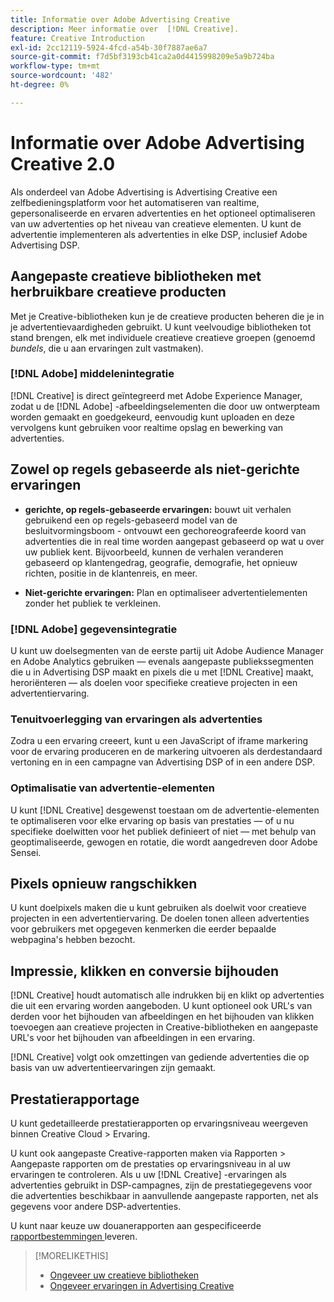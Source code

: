 ```yaml
---
title: Informatie over Adobe Advertising Creative
description: Meer informatie over  [!DNL Creative].
feature: Creative Introduction
exl-id: 2cc12119-5924-4fcd-a54b-30f7887ae6a7
source-git-commit: f7d5bf3193cb41ca2a0d4415998209e5a9b724ba
workflow-type: tm+mt
source-wordcount: '482'
ht-degree: 0%

---
```


# Informatie over Adobe Advertising Creative 2.0

<!-- verify all and rewrite to include new stuff -->

Als onderdeel van Adobe Advertising is Advertising Creative een zelfbedieningsplatform voor het automatiseren van realtime, gepersonaliseerde en ervaren advertenties en het optioneel optimaliseren van uw advertenties op het niveau van creatieve elementen.<!-- Verify --> U kunt de advertentie implementeren als advertenties in elke DSP, inclusief Adobe Advertising DSP.

## Aangepaste creatieve bibliotheken met herbruikbare creatieve producten

Met je Creative-bibliotheken kun je de creatieve producten beheren die je in je advertentievaardigheden gebruikt. U kunt veelvoudige bibliotheken tot stand brengen, elk met individuele creatieve creatieve groepen (genoemd *bundels*, die u aan ervaringen zult vastmaken).

### [!DNL Adobe] middelenintegratie

[!DNL Creative] is direct geïntegreerd met Adobe Experience Manager, zodat u de [!DNL Adobe] -afbeeldingselementen die door uw ontwerpteam worden gemaakt en goedgekeurd, eenvoudig kunt uploaden en deze vervolgens kunt gebruiken voor realtime opslag en bewerking van advertenties.

## Zowel op regels gebaseerde als niet-gerichte ervaringen

* **gerichte, op regels-gebaseerde ervaringen:** bouwt uit verhalen gebruikend een op regels-gebaseerd model van de besluitvormingsboom - ontvouwt een gechoreografeerde koord van advertenties die in real time worden aangepast gebaseerd op wat u over uw publiek kent. Bijvoorbeeld, kunnen de verhalen veranderen gebaseerd op klantengedrag, geografie, demografie, het opnieuw richten, positie in de klantenreis, en meer.

* **Niet-gerichte ervaringen:** Plan en optimaliseer advertentielementen zonder het publiek te verkleinen.

### [!DNL Adobe] gegevensintegratie

U kunt uw doelsegmenten van de eerste partij uit Adobe Audience Manager en Adobe Analytics gebruiken — evenals aangepaste publiekssegmenten die u in Advertising DSP maakt en pixels die u met [!DNL Creative] maakt, heroriënteren — als doelen voor specifieke creatieve projecten in een advertentiervaring. <!-- Advertiser should be able to target all segments that are available in DSP for targeting -->

### Tenuitvoerlegging van ervaringen als advertenties

Zodra u een ervaring creeert, kunt u een JavaScript of iframe markering voor de ervaring produceren en de markering uitvoeren als derdestandaard vertoning en in een campagne van Advertising DSP of in een andere DSP.<!-- Will add video and other ad formats; not sure if they'll be available for both standard and dynamic ads. -->

### Optimalisatie van advertentie-elementen

U kunt [!DNL Creative] desgewenst toestaan om de advertentie-elementen te optimaliseren voor elke ervaring op basis van prestaties — of u nu specifieke doelwitten voor het publiek definieert of niet — met behulp van geoptimaliseerde, gewogen en rotatie, die wordt aangedreven door Adobe Sensei.

<!--
[!DNL Creative] serves first-party ads and triggers third-party ads for the experience based on the specified targeting (when applicable), scheduling, ad rotation, and optimization goal options 
-->

## Pixels opnieuw rangschikken

U kunt doelpixels maken die u kunt gebruiken als doelwit voor creatieve projecten in een advertentiervaring. De doelen tonen alleen advertenties voor gebruikers met opgegeven kenmerken die eerder bepaalde webpagina&#39;s hebben bezocht.

## Impressie, klikken en conversie bijhouden

[!DNL Creative] houdt automatisch alle indrukken bij en klikt op advertenties die uit een ervaring worden aangeboden. U kunt optioneel ook URL&#39;s van derden voor het bijhouden van afbeeldingen en het bijhouden van klikken toevoegen aan creatieve projecten in Creative-bibliotheken en aangepaste URL&#39;s voor het bijhouden van afbeeldingen in een ervaring.

[!DNL Creative] volgt ook omzettingen van gediende advertenties die op basis van uw advertentieervaringen zijn gemaakt. <!-- Verify wording; anything important to add here? We do track them for all users, right? Or is it optional?  -->

<!--
 [Don't need to mention] When an ad is served, the DSP that buys the ad first tracks the impression, and then passes the impression information to [!DNL Creative]. [!DNL Creative] first tracks a click on an ad, and it then passes the click information
to the DSP.
-->

## Prestatierapportage

U kunt gedetailleerde prestatierapporten op ervaringsniveau weergeven binnen Creative Cloud > Ervaring.

U kunt ook aangepaste Creative-rapporten maken via Rapporten > Aangepaste rapporten om de prestaties op ervaringsniveau in al uw ervaringen te controleren. Als u uw [!DNL Creative] -ervaringen als advertenties gebruikt in DSP-campagnes, zijn de prestatiegegevens voor die advertenties beschikbaar in aanvullende aangepaste rapporten, net als gegevens voor andere DSP-advertenties. <!-- Verify that [!DNL Creative] users have access to ALL other reports. -->

U kunt naar keuze uw douanerapporten aan gespecificeerde [ rapportbestemmingen ](/help/dsp/reports/report-destinations/report-destination-about.md) leveren.

<!--
>* [Overview of implementing Adobe Advertising Creative](/help/creative/introduction/implementation-overview.md)
>* [How the user interface is organized](/help/creative/introduction/ui.md)
-->

>[!MORELIKETHIS]
>
>* [ Ongeveer uw creatieve bibliotheken ](/help/creative/creative-libraries/creative-libraries-about.md)
>* [ Ongeveer ervaringen in Advertising Creative ](/help/creative/experiences/experience-about.md)
